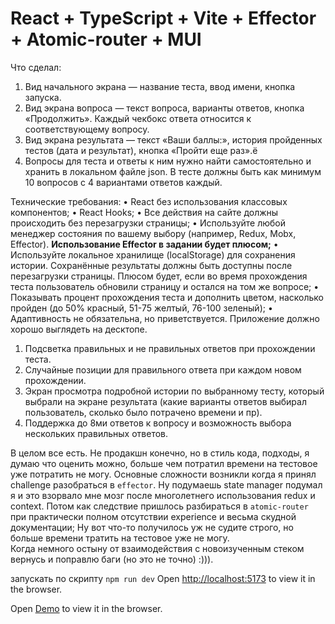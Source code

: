 # React + TypeScript + Vite + Effector + Atomic-router + MUI

Что сделал:
1) Вид начального экрана — название теста, ввод имени, кнопка запуска.
2) Вид экрана вопроса — текст вопроса, варианты ответов, кнопка «Продолжить». Каждый чекбокс ответа относится к соответствующему вопросу.
3) Вид экрана результата — текст «Ваши баллы:», история пройденных тестов (дата и результат), кнопка «Пройти еще раз».ё
4) Вопросы для теста и ответы к ним нужно найти самостоятельно и хранить в локальном файле json. В тесте должны быть как минимум 10 вопросов с 4 вариантами ответов каждый.

Технические требования:
•	React без использования классовых компонентов;
•	React Hooks;
•	Все действия на сайте должны происходить без перезагрузки страницы;
•	Используйте любой менеджер состояния по вашему выбору (например, Redux, Mobx, Effector). **Использование Effector в задании будет плюсом;**
•	Используйте локальное хранилище (localStorage) для сохранения истории. Сохранённые результаты должны быть доступны после перезагрузки страницы. Плюсом будет, если во время прохождения теста пользователь обновили страницу и остался на том же вопросе;
•	Показывать процент прохождения теста и дополнить цветом, насколько пройден (до 50% красный, 51-75 желтый, 76-100 зеленый);
•	Адаптивность не обязательна, но приветствуется. Приложение должно хорошо выглядеть на десктопе.

1)	Подсветка правильных и не правильных ответов при прохождении теста.
2)	Случайные позиции для правильного ответа при каждом новом прохождении.
3)	Экран просмотра подробной истории по выбранному тесту, который выбрали на экране результата (какие варианты ответов выбирал пользователь, сколько было потрачено времени и пр).
4)	Поддержка до 8ми ответов к вопросу и возможность выбора нескольких правильных ответов.

В целом все есть. Не продакшн конечно, но в стиль кода, подходы, я думаю что оценить можно, больше чем потратил времени на тестовое уже потратить не могу. 
Основные сложности возникли когда я принял challenge разобраться в `effector`. Ну подумаешь state manager подумал я и это взорвало мне мозг после многолетнего использования redux и context.
Потом как следствие пришлось разбираться в `atomic-router` при практически полном отсутствии experience и весьма скудной документации; Ну вот что-то получилось уж не судите строго, но больше времени тратить на тестовое уже не могу.  
Когда немного остыну от взаимодействия с новоизученным стеком вернусь и поправлю баги (но это не точно) :))).


запускать по скрипту ```npm run dev```
Open [http://localhost:5173](http://localhost:5173/) to view it in the browser.

Open [Demo](https://quiz-app-six-eta.vercel.app/) to view it in the browser.
